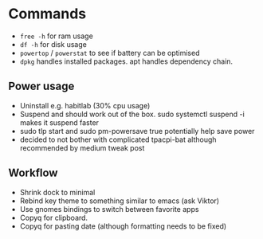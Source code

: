 # Commands
* `free -h` for ram usage
* `df -h` for disk usage
* `powertop` / `powerstat` to see if battery can be optimised
* `dpkg` handles installed packages. apt handles dependency chain.

## Power usage
* Uninstall e.g. habitlab (30% cpu usage)
* Suspend and should work out of the box. sudo systemctl suspend -i makes it suspend faster
* sudo tlp start and sudo pm-powersave true potentially help save power
* decided to not bother with complicated tpacpi-bat although recommended by medium tweak post

## Workflow
* Shrink dock to minimal
* Rebind key theme to something similar to emacs (ask Viktor)
* Use gnomes bindings to switch between favorite apps
* Copyq for clipboard. 
* Copyq for pasting date (although formatting needs to be fixed)

